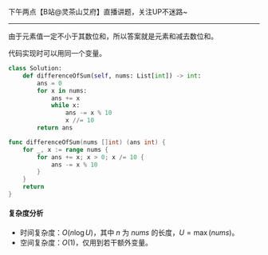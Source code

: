 下午两点【B站@灵茶山艾府】直播讲题，关注UP不迷路~

---

由于元素值一定不小于其数位和，所以答案就是元素和减去数位和。

代码实现时可以用同一个变量。

```py [sol1-Python3]
class Solution:
    def differenceOfSum(self, nums: List[int]) -> int:
        ans = 0
        for x in nums:
            ans += x
            while x:
                ans -= x % 10
                x //= 10
        return ans
```

```go [sol1-Go]
func differenceOfSum(nums []int) (ans int) {
	for _, x := range nums {
		for ans += x; x > 0; x /= 10 {
			ans -= x % 10
		}
	}
	return
}
```

#### 复杂度分析

- 时间复杂度：$O(n\log U)$，其中 $n$ 为 $\textit{nums}$ 的长度，$U=\max(\textit{nums})$。
- 空间复杂度：$O(1)$，仅用到若干额外变量。
